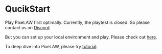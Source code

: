 # QucikStart

Play PixeLAW first optimally. Currently, the playtest is closed. So please contact us on [Discord](https://t.co/jKDjNbFdZ5).

But you can set up your local environment and play. Please check out [here](./setup.md).

To deep dive into PixeLAW, please try [tutorial](../tutorial/readme.md).